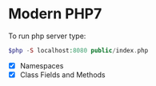 # Modern PHP7

To run php server type:
```php
$php -S localhost:8080 public/index.php
```

- [x] Namespaces
- [x] Class Fields and Methods